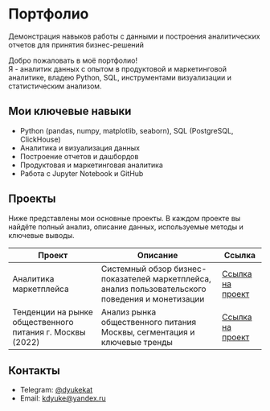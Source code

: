 # Портфолио
Демонстрация навыков работы с данными и построения аналитических отчетов для принятия бизнес-решений

Добро пожаловать в моё портфолио!  
Я - аналитик данных с опытом в продуктовой и маркетинговой аналитике, владею Python, SQL, инструментами визуализации и статистическим анализом.

## Мои ключевые навыки

- Python (pandas, numpy, matplotlib, seaborn), SQL (PostgreSQL, ClickHouse)
- Аналитика и визуализация данных
- Построение отчетов и дашбордов
- Продуктовая и маркетинговая аналитика
- Работа с Jupyter Notebook и GitHub

## Проекты

Ниже представлены мои основные проекты. В каждом проекте вы найдёте полный анализ, описание данных, используемые методы и ключевые выводы.

| Проект | Описание | Ссылка |
|--------|----------|--------|
| Аналитика маркетплейса | Системный обзор бизнес-показателей маркетплейса, анализ пользовательского поведения и монетизации | [Ссылка на проект](https://github.com/EkaterinaDyuke/marketplace_analytics_2024.git) |
| Тенденции на рынке общественного питания г. Москвы (2022) | Анализ рынка общественного питания Москвы, сегментация и ключевые тренды | [Ссылка на проект](https://github.com/EkaterinaDyuke/moscow_catering_market_2022.git) |

## Контакты

- Telegram: [@dyukekat](https://t.me/dyukekat)
- Email: ​​kdyuke@yandex.ru
